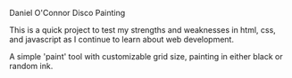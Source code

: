 Daniel O'Connor
Disco Painting

This is a quick project to test my strengths and weaknesses in html, css, and
javascript as I continue to learn about web development.

A simple 'paint' tool with customizable grid size, painting in either black
or random ink.
